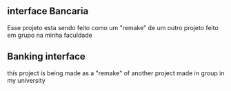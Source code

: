 ## interface Bancaria
Esse projeto esta sendo feito como um "remake" de um outro projeto feito em grupo na minha faculdade

## Banking interface

this project is being made as a "remake" of another project made in group in my university
